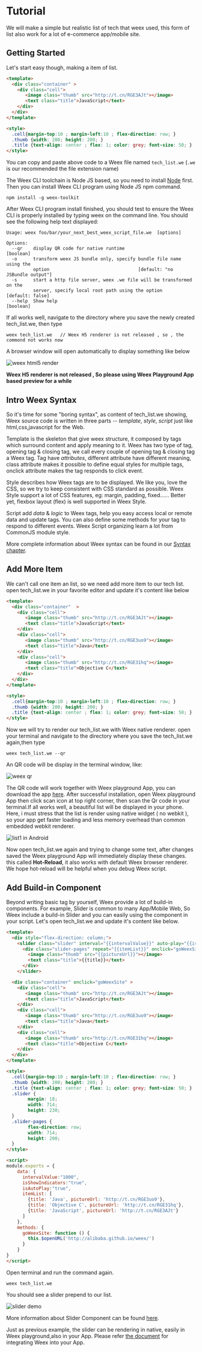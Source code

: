 # Tutorial

We will make a simple but realistic list of tech that weex used, this form of list also work for a lot of e-commerce app/mobile site.

## Getting Started

Let's start easy though, making a item of list.

```html
<template>
  <div class="container" >
    <div class="cell">
       <image class="thumb" src="http://t.cn/RGE3AJt"></image>  
       <text class="title">JavaScript</text>
    </div>
  </div>
</template>

<style>
  .cell{margin-top:10 ; margin-left:10 ; flex-direction: row; }
  .thumb {width: 200; height: 200; }
  .title {text-align: center ; flex: 1; color: grey; font-size: 50; }  
</style>
```

You can copy and paste above code to a Weex file named `tech_list.we` (`.we` is our recommended the file extension name)

The Weex CLI toolchain is Node JS based, so you need to install [Node](https://nodejs.org/en/download/stable/) first. Then you can install Weex CLI program using Node JS npm command.

```
npm install -g weex-toolkit
```

After Weex CLI program install finished, you should test to ensure the Weex CLI is properly installed by typing weex on the command line. You should see the following help text displayed:

```
Usage: weex foo/bar/your_next_best_weex_script_file.we  [options]

Options:
  --qr    display QR code for native runtime                           [boolean]
  -o      transform weex JS bundle only, specify bundle file name using the
          option                                 [default: "no JSBundle output"]
  -s      start a http file server, weex .we file will be transformed on the
          server, specify local root path using the option     [default: false]
  --help  Show help                                                    [boolean]
```

If all works well, navigate to the directory where you save the newly created tech_list.we, then type

```
weex tech_list.we   // Weex H5 renderer is not released , so , the commond not works now
```

A browser window will open automatically  to display  something like below

![weex html5 render](http://gtms02.alicdn.com/tps/i2/TB1y151LVXXXXXXaXXXoRYgWVXX-495-584.jpg)


**Weex H5 renderer is not released , So please using Weex Playground App based preview for a while**


## Intro Weex Syntax
So  it's  time for some "boring syntax",  as  content of  tech_list.we showing,  Weex source code is  written in three parts --  *template*,  *style*, *script* just like html,css,javascript for the Web.

Template is the skeleton that give weex structure, it composed by tags which surround content and apply meaning to it. Weex has two type of tag, opening tag & closing tag, we call every couple  of opening tag &  closing tag a Weex tag. Tag have *attributes*,  different attribute have different meaning,   class attribute makes it possible to define equal styles for multiple tags,  onclick attribute makes the tag  responds to click  event.

Style describes how Weex tags are to be displayed. We like you, love the  CSS, so we try to keep consistent with CSS standard as possible. Weex Style support a lot of CSS features, eg:  margin, padding, fixed...... Better yet, flexbox layout (flex) is well supported in Weex Style.

Script add *data* & *logic* to Weex tags, help you easy access local or remote data and update tags. You can also define some methods for your tag  to respond to different events. Weex Script organizing learn a lot from CommonJS module style.

More complete information about Weex syntax can be found  in our [Syntax chapter](syntax/main.md).

## Add More Item

We can't call one item an list, so we need add more item to our  tech list.  open  tech_list.we in your favorite editor  and  update it's content  like below

```html
<template>
  <div class="container"  >
    <div class="cell">
       <image class="thumb" src="http://t.cn/RGE3AJt"></image>  
       <text class="title">JavaScript</text>
    </div>
    <div class="cell">
       <image class="thumb" src="http://t.cn/RGE3uo9"></image>
       <text class="title">Java</text>
    </div>
    <div class="cell">
       <image class="thumb" src="http://t.cn/RGE31hq"></image>  
       <text class="title">Objective C</text>
    </div>
  </div>
</template>

<style>
  .cell{margin-top:10 ; margin-left:10 ; flex-direction: row; }
  .thumb {width: 200; height: 200; }
  .title {text-align: center ; flex: 1; color: grey; font-size: 50; }  
</style>
```

Now we will try to  render our  tech_list.we  with Weex native renderer.  open your terminal and  navigate to the directory where you save the tech_list.we again,then type

```
weex tech_list.we --qr

```
An QR code will be display in the terminal window, like:


![weex qr](http://gtms01.alicdn.com/tps/i1/TB1ggfiLVXXXXbPXXXXELJK6FXX-334-379.jpg)


The QR code will work together with Weex playground App, you can download the app  [here](http://alibaba.github.io/weex/download.html).  After successful installation, open Weex playground App then click scan icon at  top right corner, then scan the Qr code in your terminal.If all works well, a beautiful list will be displayed in your phone. Here, i must stress that the list is render using native widget ( no webkit ), so your app get faster loading and less memory overhead than common embedded webkit  renderer.

![list1 in Android](http://gtms04.alicdn.com/tps/i4/TB1FH15LVXXXXcYXFXXFzbANVXX-504-896.png)

Now open tech_list.we again and trying to change some text, after changes saved the Weex playground App will  immediately display these changes.  this called **Hot-Reload**, it also works with default Weex browser renderer. We hope hot-reload will be  helpful when you debug Weex script.

## Add Build-in Component

Beyond writing basic tag by yourself, Weex provide  a lot of build-in components.   For example,  Slider is common to many App/Mobile Web, So Weex include  a  build-in  Slider  and you can easily using the component in your script.  Let's open tech_list.we and update it's content like below.


```html
<template>
  <div style="flex-direction: column;">
    <slider class="slider" interval="{{intervalValue}}" auto-play="{{isAutoPlay}}" >
      <div class="slider-pages" repeat="{{itemList}}" onclick="goWeexSite" >
        <image class="thumb" src="{{pictureUrl}}"></image>
        <text class="title">{{title}}</text>
      </div>
    </slider>

  <div class="container" onclick="goWeexSite" >
    <div class="cell">
       <image class="thumb" src="http://t.cn/RGE3AJt"></image>  
       <text class="title">JavaScript</text>
    </div>
    <div class="cell">
       <image class="thumb" src="http://t.cn/RGE3uo9"></image>
       <text class="title">Java</text>
    </div>
    <div class="cell">
       <image class="thumb" src="http://t.cn/RGE31hq"></image>  
       <text class="title">Objective C</text>
    </div>
  </div>
</template>

<style>
  .cell{margin-top:10 ; margin-left:10 ; flex-direction: row; }
  .thumb {width: 200; height: 200; }
  .title {text-align: center ; flex: 1; color: grey; font-size: 50; }
  .slider {
        margin: 18;
        width: 714;
        height: 230;
  }
  .slider-pages {
        flex-direction: row;
        width: 714;
        height: 200;
  }  
</style>

<script>
module.exports = {
    data: {
      intervalValue:"1000",
      isShowIndicators:"true",
      isAutoPlay:"true",
      itemList: [
        {title: 'Java', pictureUrl: 'http://t.cn/RGE3uo9'},
        {title: 'Objective C', pictureUrl: 'http://t.cn/RGE31hq'},
        {title: 'JavaScript', pictureUrl: 'http://t.cn/RGE3AJt'}
      ]
    },
    methods: {
      goWeexSite: function () {
        this.$openURL('http://alibaba.github.io/weex/')
      }       
    }
}
</script>
```

Open terminal  and run the command again.

```
weex tech_list.we
```


You should see a  slider prepend  to our list.

![slider demo](http://gtms02.alicdn.com/tps/i2/TB1MB2gLVXXXXaLXpXXB8.XUXXX-596-1000.gif)


More information about Slider Component can be found [here](components/slider.md).

Just as previous example, the slider can be rendering in native, easily in Weex playground,also in your App. Please refer [the document](advanced/integrate-to-android.md) for integrating Weex into your App.
